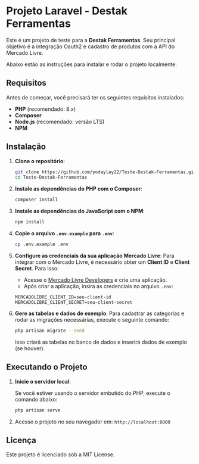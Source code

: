 # Projeto Laravel - Destak Ferramentas

Este é um projeto de teste para a **Destak Ferramentas**. 
Seu principal objetivo é a integração Oauth2 e cadastro de produtos com a API do Mercado Livre.

Abaixo estão as instruções para instalar e rodar o projeto localmente.

## Requisitos

Antes de começar, você precisará ter os seguintes requisitos instalados:

- **PHP** (recomendado: 8.x)
- **Composer**
- **Node.js** (recomendado: versão LTS)
- **NPM**

## Instalação

1. **Clone o repositório**:
   ```bash
   git clone https://github.com/yodaylay22/Teste-Destak-Ferramentas.git
   cd Teste-Destak-Ferramentas
   ```

2. **Instale as dependências do PHP com o Composer**:
   ```bash
   composer install
   ```

3. **Instale as dependências do JavaScript com o NPM**:
   ```bash
   npm install
   ```

4. **Copie o arquivo `.env.example` para `.env`**:
   ```bash
   cp .env.example .env
   ```

5. **Configure as credenciais da sua aplicação Mercado Livre**:
   Para integrar com o Mercado Livre, é necessário obter um **Client ID** e **Client Secret**. Para isso:
   - Acesse o [Mercado Livre Developers](https://developers.mercadolivre.com.br/devcenter) e crie uma aplicação.
   - Após criar a aplicação, insira as credenciais no arquivo `.env`:

   ```
   MERCADOLIBRE_CLIENT_ID=seu-client-id
   MERCADOLIBRE_CLIENT_SECRET=seu-client-secret
   ```

6. **Gere as tabelas e dados de exemplo**:
   Para cadastrar as categorias e rodar as migrações necessárias, execute o seguinte comando:

   ```bash
   php artisan migrate --seed
   ```

   Isso criará as tabelas no banco de dados e inserirá dados de exemplo (se houver).

## Executando o Projeto

1. **Inicie o servidor local**:

   Se você estiver usando o servidor embutido do PHP, execute o comando abaixo:
   ```bash
   php artisan serve
   ```

2. Acesse o projeto no seu navegador em: `http://localhost:8000`

## Licença

Este projeto é licenciado sob a MIT License.

